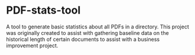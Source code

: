 # PDF-stats-tool
A tool to generate basic statistics about all PDFs in a directory.
This project was originally created to assist with gathering baseline data on the historical length of certain documents to assist with a business improvement project.

